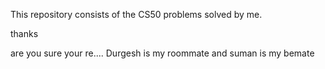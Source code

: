 This repository consists of the CS50 problems solved by me.

thanks


are you sure
your re.... 
Durgesh is my roommate
and suman is my bemate
